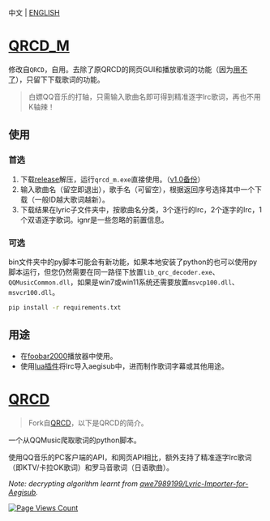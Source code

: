 中文 | [ENGLISH](https://github.com/MC-dusk/QRCD_M/blob/master/docs/README_EN.md)

# [QRCD_M](https://github.com/MC-dusk/QRCD_M)

修改自`QRCD`，自用。去除了原QRCD的网页GUI和播放歌词的功能（因为[用不了](https://github.com/xmcp/QRCD/issues/2)），只留下下载歌词的功能。

> 白嫖QQ音乐的打轴，只需输入歌曲名即可得到精准逐字lrc歌词，再也不用K轴辣！

## 使用

### 首选

1. 下载[release](https://github.com/MC-dusk/QRCD_M/releases)解压，运行`qrcd_m.exe`直接使用。（[v1.0备份](https://wwi.lanzoup.com/iIojh07ka10j)）
2. 输入歌曲名（留空即退出），歌手名（可留空），根据返回序号选择其中一个下载（一般ID越大歌词越新）。
3. 下载结果在lyric子文件夹中，按歌曲名分类，3个逐行的lrc，2个逐字的lrc，1个双语逐字歌词。ignr是一些忽略的前置信息。

### 可选

bin文件夹中的py脚本可能会有新功能，如果本地安装了python的也可以使用py脚本运行，但您仍然需要在同一路径下放置`lib_qrc_decoder.exe`、`QQMusicCommon.dll`，如果是win7或win11系统还需要放置`msvcp100.dll`、`msvcr100.dll`。

```bash
pip install -r requirements.txt
```

## 用途

- 在[foobar2000](https://www.foobar2000.org/)播放器中使用。
- 使用[lua插件](https://github.com/qwe7989199/Lyric-Importer-for-Aegisub)将lrc导入aegisub中，进而制作歌词字幕或其他用途。

# [QRCD](https://github.com/xmcp/QRCD)

> Fork自[QRCD](https://github.com/xmcp/QRCD)，以下是QRCD的简介。

一个从QQMusic爬取歌词的python脚本。

使用QQ音乐的PC客户端的API，和网页API相比，额外支持了精准逐字lrc歌词（即KTV/卡拉OK歌词）和罗马音歌词（日语歌曲）。

*Note: decrypting algorithm learnt from [qwe7989199/Lyric-Importer-for-Aegisub](https://github.com/qwe7989199/Lyric-Importer-for-Aegisub).*

[![Page Views Count](https://badges.toozhao.com/badges/01G6ZJY3322Y59H9X1J3XHN2M5/green.svg)](https://badges.toozhao.com/stats/01G6ZJY3322Y59H9X1J3XHN2M5 "Get your own page views count badge on badges.toozhao.com")
